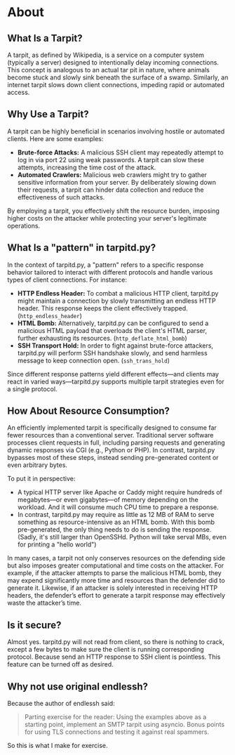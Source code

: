 # About



## What Is a Tarpit?

A tarpit, as defined by Wikipedia, is a service on a computer system (typically a server) designed to intentionally delay incoming connections. This concept is analogous to an actual tar pit in nature, where animals become stuck and slowly sink beneath the surface of a swamp. Similarly, an internet tarpit slows down client connections, impeding rapid or automated access.

## Why Use a Tarpit?

A tarpit can be highly beneficial in scenarios involving hostile or automated clients. Here are some examples:

- **Brute-force Attacks:** A malicious SSH client may repeatedly attempt to log in via port 22 using weak passwords. A tarpit can slow these attempts, increasing the time cost of the attack.
- **Automated Crawlers:** Malicious web crawlers might try to gather sensitive information from your server. By deliberately slowing down their requests, a tarpit can hinder data collection and reduce the effectiveness of such attacks.

By employing a tarpit, you effectively shift the resource burden, imposing higher costs on the attacker while protecting your server's legitimate operations.

## What Is a "pattern" in tarpitd.py?

In the context of tarpitd.py, a "pattern" refers to a specific response behavior tailored to interact with different protocols and handle various types of client connections. For instance:

- **HTTP Endless Header:** To combat a malicious HTTP client, tarpitd.py might maintain a connection by slowly transmitting an endless HTTP header. This response keeps the client effectively trapped. (`http_endless_header`)
- **HTML Bomb:** Alternatively, tarpitd.py can be configured to send a malicious HTML payload that overloads the client's HTML parser, further exhausting its resources. (`http_deflate_html_bomb`)
- **SSH Transport Hold:** In order to fight against brute-force attackers, tarpitd.py will perform SSH handshake slowly, and send harmless message to keep connection open. (`ssh_trans_hold`)

Since different response patterns yield different effects—and clients may react in varied ways—tarpitd.py supports multiple tarpit strategies even for a single protocol.

## How About Resource Consumption?

An efficiently implemented tarpit is specifically designed to consume far fewer resources than a conventional server. Traditional server software processes client requests in full, including parsing requests and generating dynamic responses via CGI (e.g., Python or PHP). In contrast, tarpitd.py bypasses most of these steps, instead sending pre-generated content or even arbitrary bytes.

To put it in perspective:

- A typical HTTP server like Apache or Caddy might require hundreds of megabytes—or even gigabytes—of memory depending on the workload. And it will consume much CPU time to prepare a response.
- In contrast, tarpitd.py may require as little as 12 MB of RAM to serve something as resource-intensive as an HTML bomb.
With this bomb pre-generated, the only thing needs to do is sending the response. (Sadly, it's still larger than OpenSSHd. Python will take serval MBs, even for printing a "hello world")

In many cases, a tarpit not only conserves resources on the defending side but also imposes greater computational and time costs on the attacker. For example, if the attacker attempts to parse the malicious HTML bomb, they may expend significantly more time and resources than the defender did to generate it. Likewise, if an attacker is solely interested in receiving HTTP headers, the defender’s effort to generate a tarpit response may effectively waste the attacker’s time.

## Is it secure?

Almost yes. tarpitd.py will not read from client, so there is nothing to crack, except a few bytes to make sure the client is running corresponding protocol. Because send an HTTP response to SSH client is pointless. This feature can be turned off as desired.

## Why not use original endlessh?

Because the author of endlessh said:

> Parting exercise for the reader: Using the examples above as a starting point, implement an SMTP tarpit using asyncio. Bonus points for using TLS connections and testing it against real spammers.

So this is what I make for exercise.